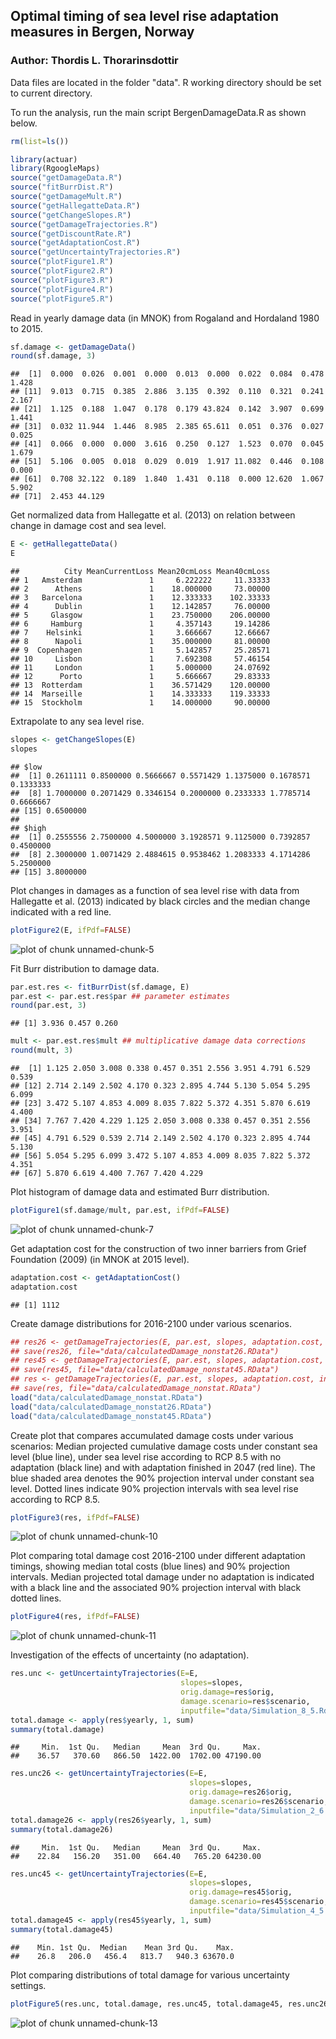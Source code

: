 ## Optimal timing of sea level rise adaptation measures in Bergen, Norway
### Author: Thordis L. Thorarinsdottir
    
Data files are located in the folder "data".
R working directory should be set to current directory.

To run the analysis, run the main script BergenDamageData.R as shown below. 


```r
rm(list=ls())

library(actuar)
library(RgoogleMaps)
source("getDamageData.R")
source("fitBurrDist.R")
source("getDamageMult.R")
source("getHallegatteData.R")
source("getChangeSlopes.R")
source("getDamageTrajectories.R")
source("getDiscountRate.R")
source("getAdaptationCost.R")
source("getUncertaintyTrajectories.R")
source("plotFigure1.R")
source("plotFigure2.R")
source("plotFigure3.R")
source("plotFigure4.R")
source("plotFigure5.R")
```

Read in yearly damage data (in MNOK) from Rogaland and Hordaland 1980 to 2015.

```r
sf.damage <- getDamageData()
round(sf.damage, 3)
```

```
##  [1]  0.000  0.026  0.001  0.000  0.013  0.000  0.022  0.084  0.478  1.428
## [11]  9.013  0.715  0.385  2.886  3.135  0.392  0.110  0.321  0.241  2.167
## [21]  1.125  0.188  1.047  0.178  0.179 43.824  0.142  3.907  0.699  1.441
## [31]  0.032 11.944  1.446  8.985  2.385 65.611  0.051  0.376  0.027  0.025
## [41]  0.066  0.000  0.000  3.616  0.250  0.127  1.523  0.070  0.045  1.679
## [51]  5.106  0.005  0.018  0.029  0.019  1.917 11.082  0.446  0.108  0.000
## [61]  0.708 32.122  0.189  1.840  1.431  0.118  0.000 12.620  1.067  5.902
## [71]  2.453 44.129
```
Get normalized data from Hallegatte et al. (2013) on relation between change in damage cost and sea level.  

```r
E <- getHallegatteData()
E
```

```
##          City MeanCurrentLoss Mean20cmLoss Mean40cmLoss
## 1   Amsterdam               1     6.222222     11.33333
## 2      Athens               1    18.000000     73.00000
## 3   Barcelona               1    12.333333    102.33333
## 4      Dublin               1    12.142857     76.00000
## 5     Glasgow               1    23.750000    206.00000
## 6     Hamburg               1     4.357143     19.14286
## 7    Helsinki               1     3.666667     12.66667
## 8      Napoli               1    35.000000     81.00000
## 9  Copenhagen               1     5.142857     25.28571
## 10     Lisbon               1     7.692308     57.46154
## 11     London               1     5.000000     24.07692
## 12      Porto               1     5.666667     29.83333
## 13  Rotterdam               1    36.571429    120.00000
## 14  Marseille               1    14.333333    119.33333
## 15  Stockholm               1    14.000000     90.00000
```
Extrapolate to any sea level rise. 

```r
slopes <- getChangeSlopes(E)
slopes
```

```
## $low
##  [1] 0.2611111 0.8500000 0.5666667 0.5571429 1.1375000 0.1678571 0.1333333
##  [8] 1.7000000 0.2071429 0.3346154 0.2000000 0.2333333 1.7785714 0.6666667
## [15] 0.6500000
## 
## $high
##  [1] 0.2555556 2.7500000 4.5000000 3.1928571 9.1125000 0.7392857 0.4500000
##  [8] 2.3000000 1.0071429 2.4884615 0.9538462 1.2083333 4.1714286 5.2500000
## [15] 3.8000000
```
Plot changes in damages as a function of sea level rise with data from Hallegatte et al. (2013) indicated by black circles and the median change indicated with a red line. 

```r
plotFigure2(E, ifPdf=FALSE)
```

![plot of chunk unnamed-chunk-5](figure/unnamed-chunk-5-1.png)

Fit Burr distribution to damage data.   

```r
par.est.res <- fitBurrDist(sf.damage, E)   
par.est <- par.est.res$par ## parameter estimates
round(par.est, 3)
```

```
## [1] 3.936 0.457 0.260
```

```r
mult <- par.est.res$mult ## multiplicative damage data corrections
round(mult, 3)
```

```
##  [1] 1.125 2.050 3.008 0.338 0.457 0.351 2.556 3.951 4.791 6.529 0.539
## [12] 2.714 2.149 2.502 4.170 0.323 2.895 4.744 5.130 5.054 5.295 6.099
## [23] 3.472 5.107 4.853 4.009 8.035 7.822 5.372 4.351 5.870 6.619 4.400
## [34] 7.767 7.420 4.229 1.125 2.050 3.008 0.338 0.457 0.351 2.556 3.951
## [45] 4.791 6.529 0.539 2.714 2.149 2.502 4.170 0.323 2.895 4.744 5.130
## [56] 5.054 5.295 6.099 3.472 5.107 4.853 4.009 8.035 7.822 5.372 4.351
## [67] 5.870 6.619 4.400 7.767 7.420 4.229
```

Plot histogram of damage data and estimated Burr distribution. 

```r
plotFigure1(sf.damage/mult, par.est, ifPdf=FALSE)
```

![plot of chunk unnamed-chunk-7](figure/unnamed-chunk-7-1.png)

Get adaptation cost for the construction of two inner barriers from Grief Foundation (2009) (in MNOK at 2015 level).   

```r
adaptation.cost <- getAdaptationCost() 
adaptation.cost
```

```
## [1] 1112
```

Create damage distributions for 2016-2100 under various scenarios. 

```r
## res26 <- getDamageTrajectories(E, par.est, slopes, adaptation.cost, inputfile="data/Simulation_2_6.Rdata") 
## save(res26, file="data/calculatedDamage_nonstat26.RData")
## res45 <- getDamageTrajectories(E, par.est, slopes, adaptation.cost, inputfile="data/Simulation_4_5.Rdata") 
## save(res45, file="data/calculatedDamage_nonstat45.RData")
## res <- getDamageTrajectories(E, par.est, slopes, adaptation.cost, inputfile="data/Simulation_8_5.Rdata") 
## save(res, file="data/calculatedDamage_nonstat.RData")
load("data/calculatedDamage_nonstat.RData")
load("data/calculatedDamage_nonstat26.RData")
load("data/calculatedDamage_nonstat45.RData")
```

Create plot that compares accumulated damage costs under various scenarios: Median projected cumulative damage costs under constant sea level (blue line), under sea level rise according to RCP 8.5 with no adaptation (black line) and with adaptation finished in 2047 (red line). The blue shaded area denotes the 90% projection interval under constant sea level.  Dotted lines indicate 90% projection intervals with sea level rise according to RCP 8.5.   

```r
plotFigure3(res, ifPdf=FALSE) 
```

![plot of chunk unnamed-chunk-10](figure/unnamed-chunk-10-1.png)

Plot comparing total damage cost 2016-2100 under different adaptation timings, showing median total costs (blue lines) and 90% projection intervals. Median projected total damage under no adaptation is indicated with a black line and the associated 90% projection interval with black dotted lines. 

```r
plotFigure4(res, ifPdf=FALSE) 
```

![plot of chunk unnamed-chunk-11](figure/unnamed-chunk-11-1.png)

Investigation of the effects of uncertainty (no adaptation).

```r
res.unc <- getUncertaintyTrajectories(E=E,
                                      slopes=slopes,
                                      orig.damage=res$orig,
                                      damage.scenario=res$scenario,
                                      inputfile="data/Simulation_8_5.Rdata")
total.damage <- apply(res$yearly, 1, sum)
summary(total.damage)
```

```
##     Min.  1st Qu.   Median     Mean  3rd Qu.     Max. 
##    36.57   370.60   866.50  1422.00  1702.00 47190.00
```

```r
res.unc26 <- getUncertaintyTrajectories(E=E,
                                        slopes=slopes,
                                        orig.damage=res26$orig,
                                        damage.scenario=res26$scenario,
                                        inputfile="data/Simulation_2_6.Rdata")
total.damage26 <- apply(res26$yearly, 1, sum)
summary(total.damage26)
```

```
##     Min.  1st Qu.   Median     Mean  3rd Qu.     Max. 
##    22.84   156.20   351.00   664.40   765.20 64230.00
```

```r
res.unc45 <- getUncertaintyTrajectories(E=E,
                                        slopes=slopes,
                                        orig.damage=res45$orig,
                                        damage.scenario=res45$scenario,
                                        inputfile="data/Simulation_4_5.Rdata")
total.damage45 <- apply(res45$yearly, 1, sum)
summary(total.damage45)
```

```
##    Min. 1st Qu.  Median    Mean 3rd Qu.    Max. 
##    26.8   206.0   456.4   813.7   940.3 63670.0
```

Plot comparing distributions of total damage for various uncertainty settings.

```r
plotFigure5(res.unc, total.damage, res.unc45, total.damage45, res.unc26, total.damage26, ifPdf=FALSE, fileName="figures/UncertaintyLog.pdf")
```

![plot of chunk unnamed-chunk-13](figure/unnamed-chunk-13-1.png)









